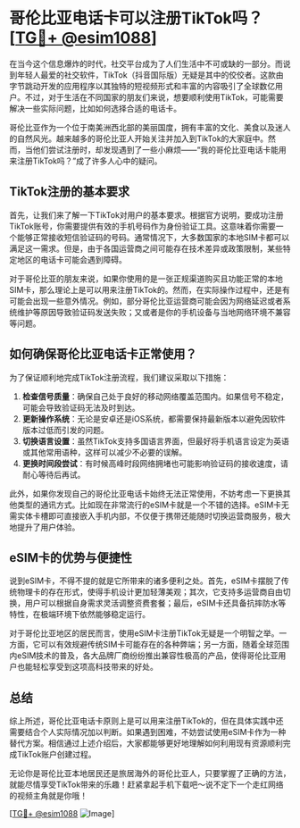 # 哥伦比亚电话卡可以注册TikTok吗？[[TG💪+ @esim1088](https://t.me/s/esim1088)]

在当今这个信息爆炸的时代，社交平台成为了人们生活中不可或缺的一部分。而说到年轻人最爱的社交软件，TikTok（抖音国际版）无疑是其中的佼佼者。这款由字节跳动开发的应用程序以其独特的短视频形式和丰富的内容吸引了全球数亿用户。不过，对于生活在不同国家的朋友们来说，想要顺利使用TikTok，可能需要解决一些实际问题，比如如何选择合适的电话卡。

哥伦比亚作为一个位于南美洲西北部的美丽国度，拥有丰富的文化、美食以及迷人的自然风光。越来越多的哥伦比亚人开始关注并加入到TikTok的大家庭中。然而，当他们尝试注册时，却发现遇到了一些小麻烦——“我的哥伦比亚电话卡能用来注册TikTok吗？”成了许多人心中的疑问。

## TikTok注册的基本要求

首先，让我们来了解一下TikTok对用户的基本要求。根据官方说明，要成功注册TikTok账号，你需要提供有效的手机号码作为身份验证工具。这意味着你需要一个能够正常接收短信验证码的号码。通常情况下，大多数国家的本地SIM卡都可以满足这一需求。但是，由于各国运营商之间可能存在技术差异或政策限制，某些特定地区的电话卡可能会遇到障碍。

对于哥伦比亚的朋友来说，如果你使用的是一张正规渠道购买且功能正常的本地SIM卡，那么理论上是可以用来注册TikTok的。然而，在实际操作过程中，还是有可能会出现一些意外情况。例如，部分哥伦比亚运营商可能会因为网络延迟或者系统维护等原因导致验证码发送失败；又或者是你的手机设备与当地网络环境不兼容等问题。

## 如何确保哥伦比亚电话卡正常使用？

为了保证顺利地完成TikTok注册流程，我们建议采取以下措施：

1. **检查信号质量**：确保自己处于良好的移动网络覆盖范围内。如果信号不稳定，可能会导致验证码无法及时到达。
2. **更新操作系统**：无论是安卓还是iOS系统，都需要保持最新版本以避免因软件版本过低而引发的问题。
3. **切换语言设置**：虽然TikTok支持多国语言界面，但最好将手机语言设定为英语或其他常用语种，这样可以减少不必要的误解。
4. **更换时间段尝试**：有时候高峰时段网络拥堵也可能影响验证码的接收速度，请耐心等待后再试。

此外，如果你发现自己的哥伦比亚电话卡始终无法正常使用，不妨考虑一下更换其他类型的通讯方式。比如现在非常流行的eSIM卡就是一个不错的选择。eSIM卡无需实体卡槽即可直接嵌入手机内部，不仅便于携带还能随时切换运营商服务，极大地提升了用户体验。

## eSIM卡的优势与便捷性

说到eSIM卡，不得不提的就是它所带来的诸多便利之处。首先，eSIM卡摆脱了传统物理卡的存在形式，使得手机设计更加轻薄美观；其次，它支持多运营商自由切换，用户可以根据自身需求灵活调整资费套餐；最后，eSIM卡还具备抗摔防水等特性，在极端环境下依然能够稳定运行。

对于哥伦比亚地区的居民而言，使用eSIM卡注册TikTok无疑是一个明智之举。一方面，它可以有效规避传统SIM卡可能存在的各种弊端；另一方面，随着全球范围内eSIM技术的普及，各大品牌厂商纷纷推出兼容性极高的产品，使得哥伦比亚用户也能轻松享受到这项高科技带来的好处。

## 总结

综上所述，哥伦比亚电话卡原则上是可以用来注册TikTok的，但在具体实践中还需要结合个人实际情况加以判断。如果遇到困难，不妨尝试使用eSIM卡作为一种替代方案。相信通过上述介绍后，大家都能够更好地理解如何利用现有资源顺利完成TikTok账户创建过程。

无论你是哥伦比亚本地居民还是旅居海外的哥伦比亚人，只要掌握了正确的方法，就能尽情享受TikTok带来的乐趣！赶紧拿起手机下载吧～说不定下一个走红网络的视频主角就是你哦！

[[TG💪+ @esim1088](https://t.me/s/esim1088) ![Image](https://i.postimg.cc/4NQfJmqS/Snipaste-2025-05-13-00-14-12.png)]